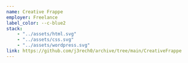 ```yaml
---
name: Creative Frappe
employer: Freelance
label_color: --c-blue2
stack: 
    - "../assets/html.svg"
    - "../assets/css.svg"
    - "../assets/wordpress.svg"
link: https://github.com/j3rech0/archive/tree/main/CreativeFrappe
---
```

